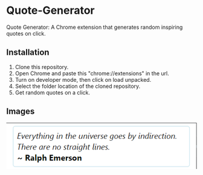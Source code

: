 # Quote-Generator
Quote Generator: A Chrome extension that generates random inspiring quotes on click.
## Installation
1. Clone this repository.
2. Open Chrome and paste this "chrome://extensions" in the url.
3. Turn on developer mode, then click on load unpacked.
4. Select the folder location of the cloned repository.
5. Get random quotes on a click.

## Images
![Quote Generator](https://github.com/aaryen-dsouza/Quote-Generator/blob/e467f8b5054cede6d12c73329c60dba293f35f68/example.png)
